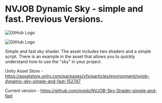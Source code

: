 # NVJOB Dynamic Sky - simple and fast. Previous Versions.

![GitHub Logo](https://raw.githubusercontent.com/nvjob/NVJOB-Sky-Shader-simple-and-fast/master/Images/Dynamic%20Sky%20(3).png)

![GitHub Logo](https://raw.githubusercontent.com/nvjob/NVJOB-Sky-Shader-simple-and-fast/master/Images/Dynamic%20Sky%20(1).png)

Simple and fast sky shader. The asset includes two shaders and a simple script.
There is an example in the asset that allows you to quickly understand how to use the "sky" in your project.

Unity Asset Store - https://assetstore.unity.com/packages/vfx/particles/environment/nvjob-dynamic-sky-simple-and-fast-152747

Current version - https://github.com/nvjob/NVJOB-Sky-Shader-simple-and-fast
